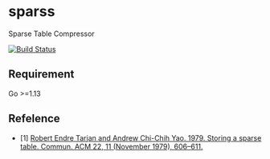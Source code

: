 # sparss

Sparse Table Compressor

[![Build Status](https://travis-ci.org/nihei9/sparss.svg?branch=master)](https://travis-ci.org/nihei9/sparss)

## Requirement

Go >=1.13

## Refelence

* [1] [Robert Endre Tarjan and Andrew Chi-Chih Yao. 1979. Storing a sparse table. Commun. ACM 22, 11 (November 1979), 606–611.](https://doi.org/10.1145/359168.359175)
